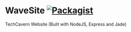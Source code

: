 WaveSite [![Packagist](https://img.shields.io/badge/license-MIT-blue.svg)](https://github.com/TechCavern/WaveSite/blob/master/license.md)
==============

TechCavern Website (Built with NodeJS, Express and Jade)

